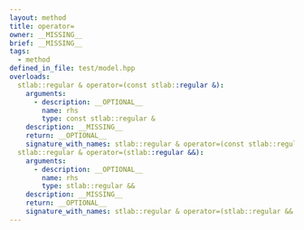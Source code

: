 ```yaml
---
layout: method
title: operator=
owner: __MISSING__
brief: __MISSING__
tags:
  - method
defined_in_file: test/model.hpp
overloads:
  stlab::regular & operator=(const stlab::regular &):
    arguments:
      - description: __OPTIONAL__
        name: rhs
        type: const stlab::regular &
    description: __MISSING__
    return: __OPTIONAL__
    signature_with_names: stlab::regular & operator=(const stlab::regular & rhs)
  stlab::regular & operator=(stlab::regular &&):
    arguments:
      - description: __OPTIONAL__
        name: rhs
        type: stlab::regular &&
    description: __MISSING__
    return: __OPTIONAL__
    signature_with_names: stlab::regular & operator=(stlab::regular && rhs)
---
```

